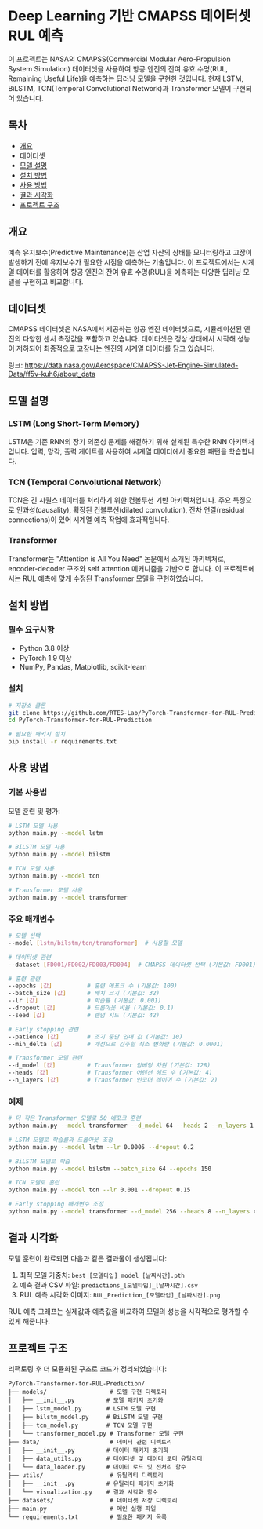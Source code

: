 # Deep Learning 기반 CMAPSS 데이터셋 RUL 예측

이 프로젝트는 NASA의 CMAPSS(Commercial Modular Aero-Propulsion System Simulation) 데이터셋을 사용하여 항공 엔진의 잔여 유효 수명(RUL, Remaining Useful Life)을 예측하는 딥러닝 모델을 구현한 것입니다. 현재 LSTM, BiLSTM, TCN(Temporal Convolutional Network)과 Transformer 모델이 구현되어 있습니다.

## 목차
- [개요](#개요)
- [데이터셋](#데이터셋)
- [모델 설명](#모델-설명)
- [설치 방법](#설치-방법)
- [사용 방법](#사용-방법)
- [결과 시각화](#결과-시각화)
- [프로젝트 구조](#프로젝트-구조)
  
## 개요

예측 유지보수(Predictive Maintenance)는 산업 자산의 상태를 모니터링하고 고장이 발생하기 전에 유지보수가 필요한 시점을 예측하는 기술입니다. 이 프로젝트에서는 시계열 데이터를 활용하여 항공 엔진의 잔여 유효 수명(RUL)을 예측하는 다양한 딥러닝 모델을 구현하고 비교합니다.


## 데이터셋

CMAPSS 데이터셋은 NASA에서 제공하는 항공 엔진 데이터셋으로, 시뮬레이션된 엔진의 다양한 센서 측정값을 포함하고 있습니다. 데이터셋은 정상 상태에서 시작해 성능이 저하되어 최종적으로 고장나는 엔진의 시계열 데이터를 담고 있습니다.

링크: https://data.nasa.gov/Aerospace/CMAPSS-Jet-Engine-Simulated-Data/ff5v-kuh6/about_data

## 모델 설명

### LSTM (Long Short-Term Memory)
LSTM은 기존 RNN의 장기 의존성 문제를 해결하기 위해 설계된 특수한 RNN 아키텍처입니다. 입력, 망각, 출력 게이트를 사용하여 시계열 데이터에서 중요한 패턴을 학습합니다.

### TCN (Temporal Convolutional Network)
TCN은 긴 시퀀스 데이터를 처리하기 위한 컨볼루션 기반 아키텍처입니다. 주요 특징으로 인과성(causality), 확장된 컨볼루션(dilated convolution), 잔차 연결(residual connections)이 있어 시계열 예측 작업에 효과적입니다.

### Transformer
Transformer는 "Attention is All You Need" 논문에서 소개된 아키텍처로, encoder-decoder 구조와 self attention 메커니즘을 기반으로 합니다. 이 프로젝트에서는 RUL 예측에 맞게 수정된 Transformer 모델을 구현하였습니다.

## 설치 방법

### 필수 요구사항
- Python 3.8 이상
- PyTorch 1.9 이상
- NumPy, Pandas, Matplotlib, scikit-learn

### 설치

```bash
# 저장소 클론
git clone https://github.com/RTES-Lab/PyTorch-Transformer-for-RUL-Prediction.git
cd PyTorch-Transformer-for-RUL-Prediction

# 필요한 패키지 설치
pip install -r requirements.txt
```

## 사용 방법

### 기본 사용법

모델 훈련 및 평가:

```bash
# LSTM 모델 사용
python main.py --model lstm

# BiLSTM 모델 사용
python main.py --model bilstm

# TCN 모델 사용
python main.py --model tcn

# Transformer 모델 사용
python main.py --model transformer
```

### 주요 매개변수

```bash
# 모델 선택
--model [lstm/bilstm/tcn/transformer]  # 사용할 모델

# 데이터셋 관련
--dataset [FD001/FD002/FD003/FD004]  # CMAPSS 데이터셋 선택 (기본값: FD001)

# 훈련 관련
--epochs [값]          # 훈련 에포크 수 (기본값: 100)
--batch_size [값]      # 배치 크기 (기본값: 32)
--lr [값]              # 학습률 (기본값: 0.001)
--dropout [값]         # 드롭아웃 비율 (기본값: 0.1)
--seed [값]            # 랜덤 시드 (기본값: 42)

# Early stopping 관련
--patience [값]        # 조기 중단 인내 값 (기본값: 10)
--min_delta [값]       # 개선으로 간주할 최소 변화량 (기본값: 0.0001)

# Transformer 모델 관련
--d_model [값]         # Transformer 임베딩 차원 (기본값: 128)
--heads [값]           # Transformer 어텐션 헤드 수 (기본값: 4)
--n_layers [값]        # Transformer 인코더 레이어 수 (기본값: 2)
```

### 예제

```bash
# 더 작은 Transformer 모델로 50 에포크 훈련
python main.py --model transformer --d_model 64 --heads 2 --n_layers 1 --epochs 50

# LSTM 모델로 학습률과 드롭아웃 조정
python main.py --model lstm --lr 0.0005 --dropout 0.2

# BiLSTM 모델로 학습
python main.py --model bilstm --batch_size 64 --epochs 150

# TCN 모델로 훈련
python main.py --model tcn --lr 0.001 --dropout 0.15

# Early stopping 매개변수 조정
python main.py --model transformer --d_model 256 --heads 8 --n_layers 4 --seq_len 30 --lr 0.0005 --patience 15 --lr_scheduler
```

## 결과 시각화

모델 훈련이 완료되면 다음과 같은 결과물이 생성됩니다:

1. 최적 모델 가중치: `best_[모델타입]_model_[날짜시간].pth`
2. 예측 결과 CSV 파일: `predictions_[모델타입]_[날짜시간].csv`
3. RUL 예측 시각화 이미지: `RUL_Prediction_[모델타입]_[날짜시간].png`

RUL 예측 그래프는 실제값과 예측값을 비교하여 모델의 성능을 시각적으로 평가할 수 있게 해줍니다.

## 프로젝트 구조

리팩토링 후 더 모듈화된 구조로 코드가 정리되었습니다:

```
PyTorch-Transformer-for-RUL-Prediction/
├── models/                  # 모델 구현 디렉토리
│   ├── __init__.py         # 모델 패키지 초기화
│   ├── lstm_model.py       # LSTM 모델 구현
│   ├── bilstm_model.py     # BiLSTM 모델 구현
│   ├── tcn_model.py        # TCN 모델 구현
│   └── transformer_model.py # Transformer 모델 구현
├── data/                    # 데이터 관련 디렉토리
│   ├── __init__.py         # 데이터 패키지 초기화
│   ├── data_utils.py       # 데이터셋 및 데이터 로더 유틸리티
│   └── data_loader.py      # 데이터 로드 및 전처리 함수
├── utils/                   # 유틸리티 디렉토리
│   ├── __init__.py         # 유틸리티 패키지 초기화
│   └── visualization.py    # 결과 시각화 함수
├── datasets/                # 데이터셋 저장 디렉토리
├── main.py                  # 메인 실행 파일
└── requirements.txt         # 필요한 패키지 목록
```
